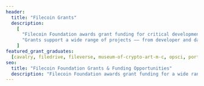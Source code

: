 ```yaml
---
header:
  title: "Filecoin Grants"
  description:
    [
      "Filecoin Foundation awards grant funding for critical development projects to foster a more decentralized, efficient, and robust foundation for humanity’s information. ",
      "Grants support a wide range of projects –– from developer and data tooling and integrations to applications and research –– that benefit ecosystem participants like developers and storage providers.",
    ]
featured_grant_graduates:
  [cavalry, filedrive, fileverse, museum-of-crypto-art-m-c, opsci, portrait]
seo:
  title: "Filecoin Foundation Grants & Funding Opportunities"
  description: "Filecoin Foundation awards grant funding for a wide range of projects –– from developer and data tooling and integrations to applications and research."
---
```

